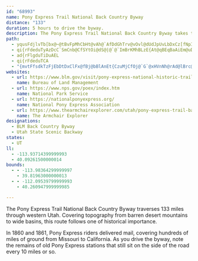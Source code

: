 ```yaml
---
id: "68993"
name: Pony Express Trail National Back Country Byway
distance: "133"
duration: 5 hours to drive the byway.
description: The Pony Express Trail National Back Country Byway takes travelers back in time to experience the Pony Express. Sites along the way tell of the historic trail's operation from 1860 to 1861; it also details stagecoach travel.
path:
  - yqusFdjlvTb[bx@~@tBvFpMhCbHt@vAh@`AfDdGhTrv@vOvl@dUdJpUvLbDxCz[fNpIzB~FxAr\~MtAt@va@rPhBlApADlAVhQdAxI?hi@DxSI
  - qi{rFdeduTyAzDcC`SmCnb@CfSYtOi@dS@|@`@`ImBrKMhBLzE{At@qBEqBaAiEm@uDEwDTyCfAaNxFmInGuCJmJuBwIaDcKyC{Di@qEb@mBVgD|AwEdDmI|IiGhEg@\mP|F_DhA{DpAuDz@{Bx@OFqQ|F_Dt@gB{@cAiBw@yFgAiEwA{C_CwAqBWmBNu@b@sEpGgBrAoBlB}Q`K_F\_S~CcH\{E\eLt@mCl@cBpBqDrKe@xAcCrHqAhCcFlF_AlCsAlPYjG{@zCeChEuAr@iHtE_^bOoIlDoAh@iDdBk@t@e@l@_CfIu@x@sDpEcEzJ{E|DcKtH_DxCiL~K{BfDuFnJeQnUqAlAmF\_E`@cAb@cBvG{C`A{@bBgApBsB\mAfAcATiCb@yA`DmCjDmDpGiE|LuGvL_FxFwHzEuAh@iI|BgEu@SVk@tDSnAuBjA{Az@_AjFc@dCuAxC{ClAiBlAgAjGmAzBeBpDCjE_@vDmAjDwHpIc@d@_@~@cAdG?pG[lAuBz@q@lAc@pDu@x@s@v@mDbJqBz@_EjD{DP_Cn@cChCwD`F_DtHkApD_BrAoB^kDp@cGdC[NcBb@w@z@u@hBBvBhArCbAvDBbCyAzM[lAqGnMiBfCgEvEwD|GqCtEqB`Fm@zCq@~C{_@~l@}FtEaCjBcDtEqBbC{F|IuJjIaB`BY`CmBtCqDtB{F|BIpAY~AsEpZmBnX_AzEUpDPtEp@r\JfIVbHhB~MbB~LPpDoC~MiApFaBfIQpIf@z`@?`AdEnXx@jBlB~CbFrIr@hBtBnCzA|DxChP`A~I~@`CtAxAfQtY`B~D
  - ad{rFlgduTiDuAEL
  - qi{rFdeduTCA
  - "{mvtFfsdkTzFjEbDtDxClFx@fBj@bBlAnEt{CzuMjCfOj@`G`@xHVnNh@rAd@lBrc@`pB`p@vpGxDrXxJlo@x@rG~O`tAhk@xsDvAnHzC`MjWpaAtM`a@h@vBhAlHhBnHh@fBbDzGlCvGpHlh@~@|FdBrIr@lH|Blk@h@`HxBhTlHrn@tKzhA~MhmA~@rIRdDJva@H\\\\^dAp@x@dAfo@btArBrEh@vBHlCC~cBCrDa@rDtb@pNbEhA~JxAIx_@HhCNv@h@dA^d@pJbIdB~BxMp^bBlDrDzEf]v`@`GrF~q@nm@hArAn@pArA|ExHn\\rlBngIfApDncAx}CrAvETtBx@`WPfDvAnKNdBChC[~Fg@zDuB~HcCxG}EpJ_B~Bg@rAEpAd@fDGfAMPeAp@mAXo@`@e@p@}ClG_@`@i@XyB\\o@T]XUh@CzAb@lOEfDI`B_A`E}EfOiB`HsBvEqD|E_DfDwAbDu@fEsAbCsA|AaF`EgAp@kJlBkB`A_[~a@oFrFmHfD_Av@sB`C}B~C_BfF}GnRsCzIoArEaBtHg@xEI~B@rCr@|LdLft@hCrIxBrDhEzFzK|MpI~KdTlYbJlLjIlJvXfZbZn\\fGxIzEnHnfAb_B|Ul^tn@h_AhYza@t@hB|ChJrCxGlAzD~@dCn@lAhBnChDxDlClDNp@RrBD`BExCMpAoBfF_CtEWpAAxBf@|LZ`Vt@jhD?~UKfTOhsANbZJrFt@p]r@jRr@v^NzB~Uvb@tMnMbCpBrg@he@dEdDt@d@xBj@xsAtFlOQ~KYhCSjGqA|AMbI?pBy@pDe@dFGbBD~BlAjDtC`CxClC~ElC~DbV~_@n@lB?x@k@rGE`BPrA^~@ne@pu@jkD|pF|b@zq@t[~f@|}ApdCrT`]xDpGnAfBv@\\hDLdAd@z[jR|@VtTfBlAf@~@|@h@`AXjApOd}@xLfr@bA~E~@bCpIlQjqEzbJlcF~_Khe@b_AnDtFbC~CvDxD~MzLfpAxeAnAjAvCrDrDtF~BbFbUxu@l@fC@jCKtAeMrb@_@j@c@^yBp@u@f@_AxAMj@BZPh@zEz@rAr@dClEnAdAh@xABlAYnGsApMkAdOOd@gDrH_@lAi@dDb@`Lt@hIXpAn@fADZEp@UbAcCzFOl@?dAPxABt@iCjIWzA{@nJqBfJk@fCyAbCc@`@iDdB_XrHwBx@o@`@sBlBcB|BsAzBwJtRy@zBUvAMbDNpESx@kOjYe@dB{Ix_@sDrLgExb@oCtf@CbBDfBjTdw@PxAE~@wHpXmBdFg@fBMr@MxBAbO^dDd@`C~FrR\\fB\\rD|Fd_Ch@`XjMneFBnCIrAi@lB{M`PkIzGwCrA{JxIuDtF}Xvf@i@zAa@lCm@dMwAvPsAhMKdBDfBlEvw@n@pDpEnPbCzHnZ|y@~Jv\\xQli@fErIhAlBhBfBfH`GrBrBbEdDdKhHb[`RrCrA`GrBpXfIjC~@fAx@lV|W~OpOjA~BfC`E~^|f@nCxDd@~@r@hCXrD_@tz@HlDXdCtNds@fI|d@DlB_CvS?j@JrAXr@XXvHtFt@v@x@rAdIhRhClFzKtN~BrDf@rAvGbYvHjRxFtPr@jCXfBPxCoC|`BQzG]~C_@lAm@~@y@x@mRtIaCr@yFM__@aDkCKoA@yBl@wi@tR}@d@yDfDkAxAcd@bw@_AbAoAf@mAJiCQezCwUwHRwE^g@RiC`CsClFcHpIw@l@eEdCmD`B_RnGcAPuCLiIPu@^gCrByBdAiCf@eFJ]LSVIl@^`B^bELnCIpBSlCe@lCaFrWOp@}ElJcDzJiEzI{EdIyBzCUr@Ep@DxBn@zEDlAu@rrAXzCh@`ChApCx@lFzBfIh@~A\\f@bC~AhAd@d@FdBGvGyB`Di@~ACvCNrA|@xEzFpDdCdBn@ba@jJhEzBn]pSnA|@dAlArA~AvFfIlD`ElA`Azq@bc@vdCv|A|BjBhAlAxAfCh@vAdAnEb@lDBdCcHroDgEpbEk@rJ{QbeCaI`dAqEdo@[lDs@hFo@~Cy@rCsAlDii@lkA_FlLmOd\\sc@vaAmx@rfByw@xfByA~Fs@hEgHxh@yIfm@yE|^mDxUqKzv@wF~]{Cn\\KXqDFeLEDvz@qKPsAToBjN}@hKU~E_Cl[m@jAoRlJijB|_AoBf@cOfBmZjEwDZwKb@_b@t@mEBaDWuQmBkNeBup@cYmZ_N"
websites:
  - url: https://www.blm.gov/visit/pony-express-national-historic-trail
    name: Bureau of Land Management
  - url: https://www.nps.gov/poex/index.htm
    name: National Park Service
  - url: https://nationalponyexpress.org/
    name: National Pony Express Association
  - url: https://www.thearmchairexplorer.com/utah/pony-express-trail-back-country-byway.php
    name: The Armchair Explorer
designations:
  - BLM Back Country Byway
  - Utah State Scenic Backway
states:
  - UT
ll:
  - -113.93714399999993
  - 40.09261500000014
bounds:
  - - -113.98364299999997
    - 39.81963000000013
  - - -112.09539799999993
    - 40.260947999999985

---
```


The Pony Express Trail National Back Country Byway traverses 133 miles through western Utah. Covering topography from barren desert mountains to wide basins, this route follows one of historical importance.

In 1860 and 1861, Pony Express riders delivered mail, covering hundreds of miles of ground from Missouri to California. As you drive the byway, note the remains of old Pony Express stations that still sit on the side of the road every 10 miles or so.
